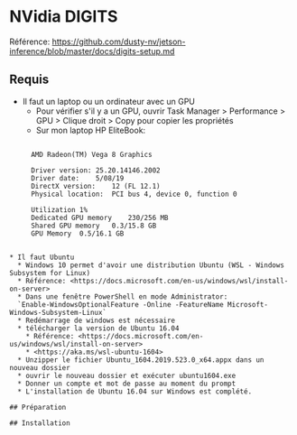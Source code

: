 # NVidia DIGITS
Référence: <https://github.com/dusty-nv/jetson-inference/blob/master/docs/digits-setup.md>

## Requis
* Il faut un laptop ou un ordinateur avec un GPU
  * Pour vérifier s'il y a un GPU, ouvrir Task Manager > Performance > GPU > Clique droit > Copy pour copier les propriétés
  * Sur mon laptop HP EliteBook:
  ``` GPU 0

	AMD Radeon(TM) Vega 8 Graphics

	Driver version:	25.20.14146.2002
	Driver date:	5/08/19
	DirectX version:	12 (FL 12.1)
	Physical location:	PCI bus 4, device 0, function 0

	Utilization	1%
	Dedicated GPU memory	230/256 MB
	Shared GPU memory	0.3/15.8 GB
	GPU Memory	0.5/16.1 GB
```

* Il faut Ubuntu
  * Windows 10 permet d'avoir une distribution Ubuntu (WSL - Windows Subsystem for Linux)
  * Référence: <https://docs.microsoft.com/en-us/windows/wsl/install-on-server>
  * Dans une fenêtre PowerShell en mode Administrator: 
  `Enable-WindowsOptionalFeature -Online -FeatureName Microsoft-Windows-Subsystem-Linux`
  * Redémarrage de windows est nécessaire
  * télécharger la version de Ubuntu 16.04
    * Référence: <https://docs.microsoft.com/en-us/windows/wsl/install-on-server>
    * <https://aka.ms/wsl-ubuntu-1604>
  * Unzipper le fichier Ubuntu_1604.2019.523.0_x64.appx dans un nouveau dossier
  * ouvrir le nouveau dossier et exécuter ubuntu1604.exe
  * Donner un compte et mot de passe au moment du prompt
  * L'installation de Ubuntu 16.04 sur Windows est complété. 
  
## Préparation

## Installation
